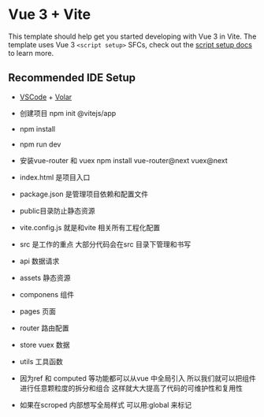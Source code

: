# Vue 3 + Vite

This template should help get you started developing with Vue 3 in Vite. The template uses Vue 3 `<script setup>` SFCs, check out the [script setup docs](https://v3.vuejs.org/api/sfc-script-setup.html#sfc-script-setup) to learn more.

## Recommended IDE Setup

- [VSCode](https://code.visualstudio.com/) + [Volar](https://marketplace.visualstudio.com/items?itemName=johnsoncodehk.volar)


- 创建项目 npm init @vitejs/app 
- npm install 
- npm run dev

- 安装vue-router 和 vuex  npm install vue-router@next vuex@next


- index.html 是项目入口 
- package.json 是管理项目依赖和配置文件
- public目录防止静态资源
- vite.config.js 就是和vite 相关所有工程化配置
- src 是工作的重点 大部分代码会在src 目录下管理和书写


- api 数据请求
- assets 静态资源
- componens 组件
- pages 页面
- router 路由配置
- store vuex 数据
- utils 工具函数

- 因为ref 和 computed 等功能都可以从vue 中全局引入 所以我们就可以把组件进行任意颗粒度的拆分和组合 这样就大大提高了代码的可维护性和复用性
- 如果在scroped 内部想写全局样式 可以用:global 来标记
